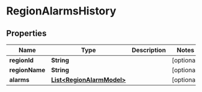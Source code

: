 # RegionAlarmsHistory

## Properties
Name | Type | Description | Notes
------------ | ------------- | ------------- | -------------
**regionId** | **String** |  |  [optional]
**regionName** | **String** |  |  [optional]
**alarms** | [**List&lt;RegionAlarmModel&gt;**](RegionAlarmModel.md) |  |  [optional]
